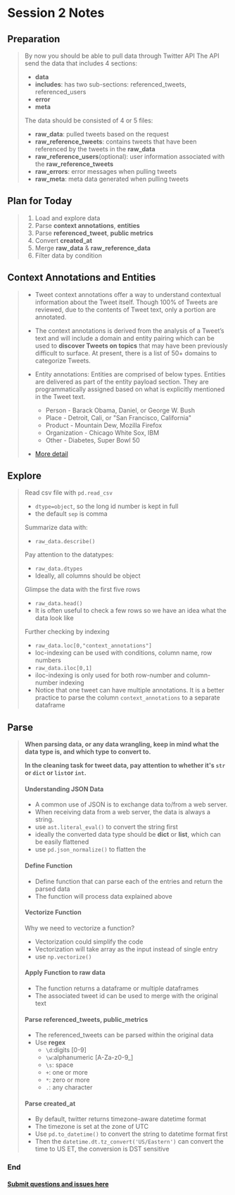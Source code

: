 # Session 2 Notes

## Preparation
> By now you should be able to pull data through Twitter API
> The API send the data that includes 4 sections:
>    - **data**
>    - **includes**: has two sub-sections: referenced_tweets, referenced_users
>    - **error**
>    - **meta**
>
> The data should be consisted of 4 or 5 files:
>    - **raw_data**: pulled tweets based on the request
>    - **raw_reference_tweets**: contains tweets that have been referenced by the tweets in the **raw_data**
>    - **raw_reference_users**(optional): user information associated with the **raw_reference_tweets**
>    - **raw_errors**: error messages when pulling tweets
>    - **raw_meta**: meta data generated when pulling tweets

## Plan for Today
> 1. Load and explore data
> 2. Parse **context annotations**, **entities**
> 3. Parse **referenced_tweet**, **public metrics**
> 4. Convert **created_at**
> 5. Merge **raw_data** & **raw_reference_data**
> 6. Filter data by condition

## Context Annotations and Entities
> - Tweet context annotations offer a way to understand contextual information about the Tweet itself. Though 100% of Tweets are reviewed, due to the contents of Tweet text, only a portion are annotated.
>
> - The context annotations is derived from the analysis of a Tweet’s text and will include a domain and entity pairing which can be used to **discover Tweets on topics** that may have been previously difficult to surface. At present, there is a list of 50+ domains to categorize Tweets.
>
>
> - Entity annotations: Entities are comprised of below types. Entities are delivered as part of the entity payload section. They are programmatically assigned based on what is explicitly mentioned in the Tweet text.
>     - Person - Barack Obama, Daniel, or George W. Bush
>     - Place - Detroit, Cali, or "San Francisco, California"
>     - Product - Mountain Dew, Mozilla Firefox
>     - Organization - Chicago White Sox, IBM
>     - Other - Diabetes, Super Bowl 50
> - [More detail](https://developer.twitter.com/en/docs/twitter-api/annotations/overview)

## Explore
> Read csv file with ```pd.read_csv```
>    - ```dtype=object```, so the long id number is kept in full
>    - the default ```sep``` is comma
>
> Summarize data with:
>    - ```raw_data.describe()```
>
> Pay attention to the datatypes:
>    - ```raw_data.dtypes```
>    - Ideally, all columns should be object
>
> Glimpse the data with the first five rows
>    - ```raw_data.head()```
>    - It is often useful to check a few rows so we have an idea what the data look like
>
> Further checking by indexing
>    - ```raw_data.loc[0,"context_annotations"]```
>    - loc-indexing can be used with conditions, column name, row numbers
>    - ```raw_data.iloc[0,1]```
>    - iloc-indexing is only used for both row-number and column-number indexing
>    - Notice that one tweet can have multiple annotations. It is a better practice to parse the column ```context_annotations``` to a separate dataframe

## Parse
> **When parsing data, or any data wrangling, keep in mind what the data type is, and which type to convert to.**
>
> **In the cleaning task for tweet data, pay attention to whether it's ```str``` or ```dict``` or ```list```or ```int```.**
> #### Understanding **JSON** Data ####
>    - A common use of JSON is to exchange data to/from a web server.
>    - When receiving data from a web server, the data is always a string.
>    - use ```ast.literal_eval()``` to convert the string first
>    - ideally the converted data type should be **dict** or **list**, which can be easily flattened
>    - use ```pd.json_normalize()``` to flatten the
>
> #### Define Function ####
>    - Define function that can parse each of the entries and return the parsed data
>    - The function will process data explained above
>
> #### Vectorize Function ####
> Why we need to vectorize a function?
>    - Vectorization could simplify the code
>    - Vectorization will take array as the input instead of single entry
>    - use ```np.vectorize()```
>
> #### Apply Function to raw data ####
>    - The function returns a dataframe or multiple dataframes
>    - The associated tweet id can be used to merge with the original text
>
> #### Parse referenced_tweets, public_metrics ####
>    - The referenced_tweets can be parsed within the original data
>    - Use **regex**
>         - ```\d```:digits [0-9]
>         - ```\w```:alphanumeric [A-Za-z0-9_]
>         - ```\s```: space
>         - ```+```: one or more
>         - ```*```: zero or more
>         - ```.```: any character
>
> #### Parse created_at ####
>    - By default, twitter returns timezone-aware datetime format
>    - The timezone is set at the zone of UTC
>    - Use ```pd.to_datetime()``` to convert the string to datetime format first
>    - Then the ```datetime.dt.tz_convert('US/Eastern')``` can convert the time to US ET, the conversion is DST sensitive

### End

  ####  [Submit questions and issues here](https://github.com/Lucy-Family-Institute/CSSR-Workshop-Twitter/issues) ####
